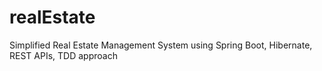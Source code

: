 # realEstate
Simplified Real Estate Management System using Spring Boot, Hibernate, REST APIs, TDD approach
